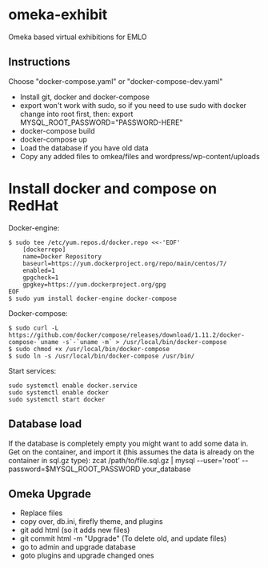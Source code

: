 # omeka-exhibit
Omeka based virtual exhibitions for EMLO


## Instructions
Choose "docker-compose.yaml" or "docker-compose-dev.yaml"

- Install git, docker and docker-compose
- export won't work with sudo, so if you need to use sudo with docker change into root first, then:
export MYSQL_ROOT_PASSWORD="PASSWORD-HERE"
- docker-compose build 
- docker-compose up
- Load the database if you have old data
- Copy any added files to omkea/files and wordpress/wp-content/uploads

# Install docker and compose on RedHat

Docker-engine:

    $ sudo tee /etc/yum.repos.d/docker.repo <<-'EOF'
        [dockerrepo]
        name=Docker Repository
        baseurl=https://yum.dockerproject.org/repo/main/centos/7/
        enabled=1
        gpgcheck=1
        gpgkey=https://yum.dockerproject.org/gpg
    EOF
    $ sudo yum install docker-engine docker-compose

Docker-compose:

    $ sudo curl -L https://github.com/docker/compose/releases/download/1.11.2/docker-compose-`uname -s`-`uname -m` > /usr/local/bin/docker-compose
    $ sudo chmod +x /usr/local/bin/docker-compose
    $ sudo ln -s /usr/local/bin/docker-compose /usr/bin/

Start services:

    sudo systemctl enable docker.service
    sudo systemctl enable docker
    sudo systemctl start docker


## Database load
If the database is completely empty you might want to add some data in. Get on the container, and import it (this assumes the data is already on the container in sql.gz type):
    zcat /path/to/file.sql.gz | mysql --user='root' --password=$MYSQL_ROOT_PASSWORD your_database
    
 
 
 ## Omeka Upgrade
 - Replace files
 - copy over, db.ini, firefly theme, and plugins
 - git add html (so it adds new files)
 - git commit html -m "Upgrade"  (To delete old, and update files)
 - go to admin and upgrade database
 - goto plugins and upgrade changed ones
 